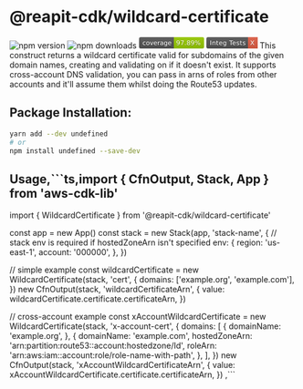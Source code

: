 # @reapit-cdk/wildcard-certificate
![npm version](https://img.shields.io/npm/v/@reapit-cdk/wildcard-certificate) ![npm downloads](https://img.shields.io/npm/dm/@reapit-cdk/wildcard-certificate) <svg xmlns="http://www.w3.org/2000/svg" xmlns:xlink="http://www.w3.org/1999/xlink" width="114" height="20" role="img" aria-label="coverage: 97.89%"><title>coverage: 97.89%</title><linearGradient id="s" x2="0" y2="100%"><stop offset="0" stop-color="#bbb" stop-opacity=".1"/><stop offset="1" stop-opacity=".1"/></linearGradient><clipPath id="r"><rect width="114" height="20" rx="3" fill="#fff"/></clipPath><g clip-path="url(#r)"><rect width="61" height="20" fill="#555"/><rect x="61" width="53" height="20" fill="#97ca00"/><rect width="114" height="20" fill="url(#s)"/></g><g fill="#fff" text-anchor="middle" font-family="Verdana,Geneva,DejaVu Sans,sans-serif" text-rendering="geometricPrecision" font-size="110"><text aria-hidden="true" x="315" y="150" fill="#010101" fill-opacity=".3" transform="scale(.1)" textLength="510">coverage</text><text x="315" y="140" transform="scale(.1)" fill="#fff" textLength="510">coverage</text><text aria-hidden="true" x="865" y="150" fill="#010101" fill-opacity=".3" transform="scale(.1)" textLength="430">97.89%</text><text x="865" y="140" transform="scale(.1)" fill="#fff" textLength="430">97.89%</text></g></svg> <svg xmlns="http://www.w3.org/2000/svg" xmlns:xlink="http://www.w3.org/1999/xlink" width="90" height="20" role="img" aria-label="Integ Tests: X"><title>Integ Tests: X</title><linearGradient id="s" x2="0" y2="100%"><stop offset="0" stop-color="#bbb" stop-opacity=".1"/><stop offset="1" stop-opacity=".1"/></linearGradient><clipPath id="r"><rect width="90" height="20" rx="3" fill="#fff"/></clipPath><g clip-path="url(#r)"><rect width="73" height="20" fill="#555"/><rect x="73" width="17" height="20" fill="#e05d44"/><rect width="90" height="20" fill="url(#s)"/></g><g fill="#fff" text-anchor="middle" font-family="Verdana,Geneva,DejaVu Sans,sans-serif" text-rendering="geometricPrecision" font-size="110"><text aria-hidden="true" x="375" y="150" fill="#010101" fill-opacity=".3" transform="scale(.1)" textLength="630">Integ Tests</text><text x="375" y="140" transform="scale(.1)" fill="#fff" textLength="630">Integ Tests</text><text aria-hidden="true" x="805" y="150" fill="#010101" fill-opacity=".3" transform="scale(.1)" textLength="70">X</text><text x="805" y="140" transform="scale(.1)" fill="#fff" textLength="70">X</text></g></svg>
This construct returns a wildcard certificate valid for subdomains of the given domain names, creating and validating on if it doesn't exist. It supports cross-account DNS validation, you can pass in arns of roles from other accounts and it'll assume them whilst doing the Route53 updates.
## Package Installation:
```sh
yarn add --dev undefined
# or
npm install undefined --save-dev
```
## Usage,```ts,import { CfnOutput, Stack, App } from 'aws-cdk-lib'
import { WildcardCertificate } from '@reapit-cdk/wildcard-certificate'

const app = new App()
const stack = new Stack(app, 'stack-name', {
  // stack env is required if hostedZoneArn isn't specified
  env: {
    region: 'us-east-1',
    account: '000000',
  },
})

// simple example
const wildcardCertificate = new WildcardCertificate(stack, 'cert', {
  domains: ['example.org', 'example.com'],
})
new CfnOutput(stack, 'wildcardCertificateArn', {
  value: wildcardCertificate.certificate.certificateArn,
})

// cross-account example
const xAccountWildcardCertificate = new WildcardCertificate(stack, 'x-account-cert', {
  domains: [
    {
      domainName: 'example.org',
    },
    {
      domainName: 'example.com',
      hostedZoneArn: 'arn:partition:route53::account:hostedzone/Id',
      roleArn: 'arn:aws:iam::account:role/role-name-with-path',
    },
  ],
})
new CfnOutput(stack, 'xAccountWildcardCertificateArn', {
  value: xAccountWildcardCertificate.certificate.certificateArn,
})
,```